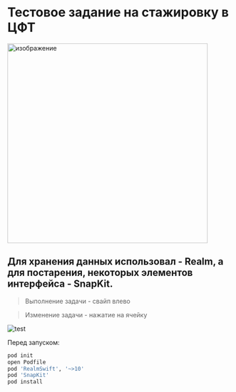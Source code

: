 # Тестовое задание на стажировку в ЦФТ
<img width="449" alt="изображение" src="https://user-images.githubusercontent.com/45273279/152036420-886ec8f5-3346-48bb-8506-d565bab1c046.png">

## Для хранения данных использовал - Realm, а для постарения, некоторых элементов интерфейса - SnapKit.

> Выполнение задачи - свайп влево

> Изменение задачи - нажатие на ячейку


![test](https://user-images.githubusercontent.com/45273279/152042432-c769aa3c-c7c0-40a1-b6b1-cd5111b69039.gif)

Перед запуском:
```sh
pod init
open Podfile
pod 'RealmSwift', '~>10'
pod 'SnapKit'
pod install
```
